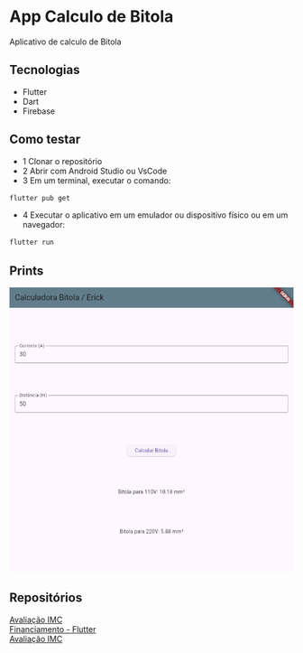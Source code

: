 # App Calculo de Bitola
Aplicativo de calculo de Bitola 

## Tecnologias
- Flutter
- Dart
- Firebase

## Como testar
- 1 Clonar o repositório
- 2 Abrir com Android Studio ou VsCode
- 3 Em um terminal, executar o comando:
```bash
flutter pub get
```
- 4 Executar o aplicativo em um emulador ou dispositivo físico ou em um navegador:
```bash
flutter run
```

## Prints 
![Calculadora](print.png)

## Repositórios

[Avaliação IMC](https://github.com/ErickAguiar06/AvaliacaoIMC)  
[Financiamento - Flutter](https://github.com/ErickAguiar06/Financiamento-flutter)  
[Avaliação IMC](https://github.com/ErickAguiar06/AvaliacaoIMC)
